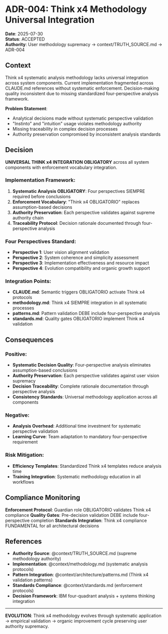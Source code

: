 # ADR-004: Think x4 Methodology Universal Integration

**Date**: 2025-07-30  
**Status**: ACCEPTED  
**Authority**: User methodology supremacy → context/TRUTH_SOURCE.md → ADR-004

## Context

Think x4 systematic analysis methodology lacks universal integration across system components. Current implementation fragmented across CLAUDE.md references without systematic enforcement. Decision-making quality inconsistent due to missing standardized four-perspective analysis framework.

**Problem Statement**: 
- Analytical decisions made without systematic perspective validation
- "Instinto" and "intuition" usage violates methodology authority  
- Missing traceability in complex decision processes
- Authority preservation compromised by inconsistent analysis standards

## Decision

**UNIVERSAL THINK x4 INTEGRATION OBLIGATORY** across all system components with enforcement vocabulary integration.

### Implementation Framework:
1. **Systematic Analysis OBLIGATORY**: Four perspectives SIEMPRE required before conclusions
2. **Enforcement Vocabulary**: "Think x4 OBLIGATORIO" replaces assumption-based decisions  
3. **Authority Preservation**: Each perspective validates against supreme authority chain
4. **Traceability Protocol**: Decision rationale documented through four-perspective analysis

### Four Perspectives Standard:
- **Perspective 1**: User vision alignment validation
- **Perspective 2**: System coherence and simplicity assessment  
- **Perspective 3**: Implementation effectiveness and resource impact
- **Perspective 4**: Evolution compatibility and organic growth support

### Integration Points:
- **CLAUDE.md**: Semantic triggers OBLIGATORIO activate Think x4 protocols
- **methodology.md**: Think x4 SIEMPRE integration in all systematic processes
- **patterns.md**: Pattern validation DEBE include four-perspective analysis
- **standards.md**: Quality gates OBLIGATORIO implement Think x4 validation

## Consequences

### Positive:
- **Systematic Decision Quality**: Four-perspective analysis eliminates assumption-based conclusions
- **Authority Preservation**: Each perspective validates against user vision supremacy
- **Decision Traceability**: Complete rationale documentation through perspective analysis
- **Consistency Standards**: Universal methodology application across all components

### Negative:
- **Analysis Overhead**: Additional time investment for systematic perspective validation
- **Learning Curve**: Team adaptation to mandatory four-perspective requirement

### Risk Mitigation:
- **Efficiency Templates**: Standardized Think x4 templates reduce analysis time
- **Training Integration**: Systematic methodology education in all workflows

## Compliance Monitoring

**Enforcement Protocol**: Guardian role OBLIGATORIO validates Think x4 compliance
**Quality Gates**: Pre-decision validation DEBE include four-perspective completion
**Standards Integration**: Think x4 compliance FUNDAMENTAL for all architectural decisions

## References

- **Authority Source**: @context/TRUTH_SOURCE.md (supreme methodology authority)
- **Implementation**: @context/methodology.md (systematic analysis protocols)  
- **Pattern Integration**: @context/architecture/patterns.md (Think x4 validation patterns)
- **Standards Compliance**: @context/standards.md (enforcement protocols)
- **Decision Framework**: IBM four-quadrant analysis + systems thinking integration

---
**EVOLUTION**: Think x4 methodology evolves through systematic application → empirical validation → organic improvement cycle preserving user authority supremacy.